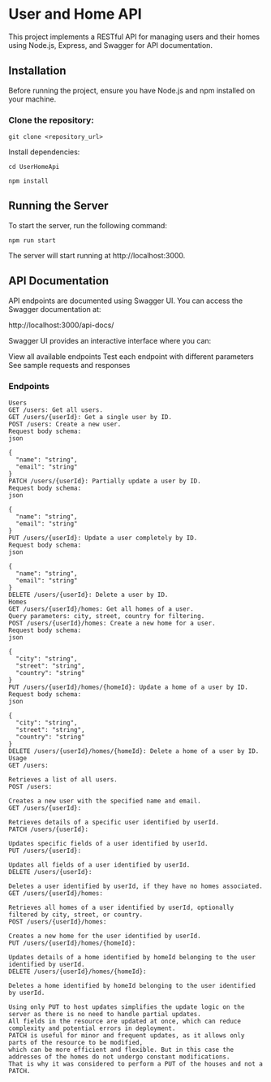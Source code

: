 # User and Home API

This project implements a RESTful API for managing users and their homes using Node.js, Express, and Swagger for API documentation.

## Installation

Before running the project, ensure you have Node.js and npm installed on your machine.

### Clone the repository:

`git clone <repository_url>`

Install dependencies:

`cd UserHomeApi`

`npm install`


## Running the Server

To start the server, run the following command:

`npm run start`

The server will start running at http://localhost:3000.

## API Documentation

API endpoints are documented using Swagger UI. You can access the Swagger documentation at:

http://localhost:3000/api-docs/

Swagger UI provides an interactive interface where you can:

View all available endpoints
Test each endpoint with different parameters
See sample requests and responses

### Endpoints
```
Users
GET /users: Get all users.
GET /users/{userId}: Get a single user by ID.
POST /users: Create a new user.
Request body schema:
json

{
  "name": "string",
  "email": "string"
}
PATCH /users/{userId}: Partially update a user by ID.
Request body schema:
json

{
  "name": "string",
  "email": "string"
}
PUT /users/{userId}: Update a user completely by ID.
Request body schema:
json

{
  "name": "string",
  "email": "string"
}
DELETE /users/{userId}: Delete a user by ID.
Homes
GET /users/{userId}/homes: Get all homes of a user.
Query parameters: city, street, country for filtering.
POST /users/{userId}/homes: Create a new home for a user.
Request body schema:
json

{
  "city": "string",
  "street": "string",
  "country": "string"
}
PUT /users/{userId}/homes/{homeId}: Update a home of a user by ID.
Request body schema:
json

{
  "city": "string",
  "street": "string",
  "country": "string"
}
DELETE /users/{userId}/homes/{homeId}: Delete a home of a user by ID.
Usage
GET /users:

Retrieves a list of all users.
POST /users:

Creates a new user with the specified name and email.
GET /users/{userId}:

Retrieves details of a specific user identified by userId.
PATCH /users/{userId}:

Updates specific fields of a user identified by userId.
PUT /users/{userId}:

Updates all fields of a user identified by userId.
DELETE /users/{userId}:

Deletes a user identified by userId, if they have no homes associated.
GET /users/{userId}/homes:

Retrieves all homes of a user identified by userId, optionally filtered by city, street, or country.
POST /users/{userId}/homes:

Creates a new home for the user identified by userId.
PUT /users/{userId}/homes/{homeId}:

Updates details of a home identified by homeId belonging to the user identified by userId.
DELETE /users/{userId}/homes/{homeId}:

Deletes a home identified by homeId belonging to the user identified by userId.

Using only PUT to host updates simplifies the update logic on the server as there is no need to handle partial updates.
All fields in the resource are updated at once, which can reduce complexity and potential errors in deployment.
PATCH is useful for minor and frequent updates, as it allows only parts of the resource to be modified,
which can be more efficient and flexible. But in this case the addresses of the homes do not undergo constant modifications.
That is why it was considered to perform a PUT of the houses and not a PATCH.

```
